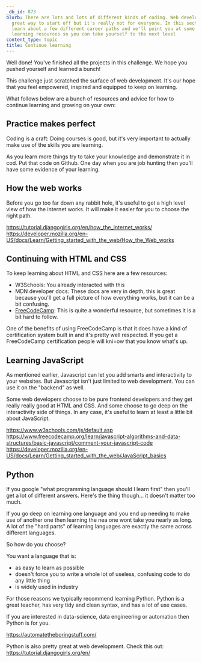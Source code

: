```yaml
---
_db_id: 873
blurb: There are lots and lots of different kinds of coding. Web development is a
  great way to start off but it's really not for everyone. In this section you'll
  learn about a few different career paths and we'll point you at some free and awesome
  learning resources so you can take yourself to the next level
content_type: topic
title: Continue learning
---
```


Well done! You've finished all the projects in this challenge.  We hope you pushed yourself and learned a bunch!

This challenge just scratched the surface of web development. It's our hope that you feel empowered, inspired and equipped to keep on learning.  

What follows below are a bunch of resources and advice for how to continue learning and growing on your own:

## Practice makes perfect

Coding is a craft: Doing courses is good, but it's very important to actually make use of the skills you are learning. 

As you learn more things try to take your knowledge and demonstrate it in cod. Put that code on Github. One day when you are job hunting then you'll have some evidence of your learning. 

## How the web works

Before you go too far down any rabbit hole, it's useful to get a high level view of how the internet works. It will make it easier for you to choose the right path.

https://tutorial.djangogirls.org/en/how_the_internet_works/
https://developer.mozilla.org/en-US/docs/Learn/Getting_started_with_the_web/How_the_Web_works


## Continuing with HTML and CSS

To keep learning about HTML and CSS here are a few resources:

- W3Schools: You already interacted with this
- MDN developer docs: These docs are very in depth, this is great because you'll get a full picture of how everything works, but it can be a bit confusing. 
- [FreeCodeCamp](https://www.freecodecamp.org/learn/2022/responsive-web-design/): This is quite a wonderful resource, but sometimes it is a bit hard to follow.

One of the benefits of using FreeCodeCamp is that it does have a kind of certification system built in and it's pretty well respected. If you get a FreeCodeCamp certification people will kni=ow that you know what's up.  

## Learning JavaScript 

As mentioned earlier, Javascript can let you add smarts and interactivity to your websites. But Javascript isn't just limited to web development. You can use it on the "backend" as well.  

Some web developers choose to be pure frontend developers and they get really really good at HTML and CSS. And some choose to go deep on the interactivity side of things. In any case, it's useful to learn at least a little bit about JavaScript.

https://www.w3schools.com/js/default.asp
https://www.freecodecamp.org/learn/javascript-algorithms-and-data-structures/basic-javascript/comment-your-javascript-code
https://developer.mozilla.org/en-US/docs/Learn/Getting_started_with_the_web/JavaScript_basics

## Python

If you google "what programming language should I learn first" then you'll get a lot of different answers. Here's the thing though... it doesn't matter too much. 

If you go deep on learning one language and you end up needing to make use of another one then learning the nea one wont take you nearly as long. A lot of the "hard parts" of learning languages are exactly the same across different languages.

So how do you choose?

You want a language that is:

- as easy to learn as possible
- doesn't force you to write a whole lot of useless, confusing code to do any little thing
- is widely used in industry 

For those reasons we typically recommend learning Python. Python is a great teacher, has very tidy and clean syntax, and has a lot of use cases.

If you are interested in data-science, data engineering or automation then Python is for you.

https://automatetheboringstuff.com/

Python is also pretty great at web development. Check this out: https://tutorial.djangogirls.org/en/


 
